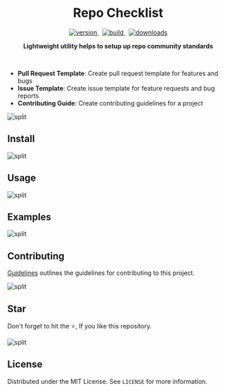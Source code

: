 <!-- PROJECT LOGO -->
<!-- <p align="center">
  <img src="" alt="Repo Checklist" width="500" />
</p> -->

<h1 align="center">Repo Checklist</h1>

<!-- PROJECT SHIELDS -->
<p align="center">
  <a href="package_link_here">
    <img src="https://img.shields.io/badge/node-18.x.x-brightgreen.svg" alt="version" />
  </a>
  &nbsp;
  <a href="package_link_here">
    <img src="https://github.com/Techwards/tw-website/actions/workflows/frontend.yml/badge.svg" alt="build" />
  </a>
  &nbsp;
  <a href="package_link_here">
    <img src="https://img.shields.io/npm/dm/prompts.svg" alt="downloads" />
  </a>
</p>

<p align="center">
  <b>Lightweight utility helps to setup up repo community standards</b>
</p>

<br />

* **Pull Request Template**: Create pull request template for features and bugs
* **Issue Template**: Create issue template for feature requests and bug reports
* **Contributing Guide**: Create contributing guidelines for a project

![split](https://github.com/terkelg/prompts/raw/master/media/split.png)

## Install

![split](https://github.com/terkelg/prompts/raw/master/media/split.png)

## Usage

![split](https://github.com/terkelg/prompts/raw/master/media/split.png)

## Examples

![split](https://github.com/terkelg/prompts/raw/master/media/split.png)

## Contributing

[Guidelines](https://github.com/RepoHealth/repo-checklist/blob/main/CONTRIBUTING.md) outlines the guidelines for contributing to this project.

![split](https://github.com/terkelg/prompts/raw/master/media/split.png)

## Star
Don't forget to hit the ⭐, If you like this repository.

![split](https://github.com/terkelg/prompts/raw/master/media/split.png)

## License
Distributed under the MIT License. See `LICENSE` for more information.
